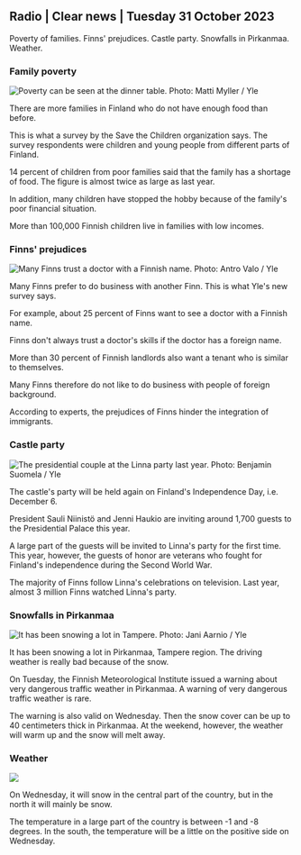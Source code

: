 ## Radio \| Clear news \| Tuesday 31 October 2023

Poverty of families. Finns' prejudices. Castle party. Snowfalls in Pirkanmaa. Weather.

### Family poverty

![Poverty can be seen at the dinner table. Photo: Matti Myller / Yle](https://images.cdn.yle.fi/image/upload/c_crop,h_1080,w_1919,x_0,y_0/ar_1.7777777777777777,c_fill,g_faces,h_675,w_1200/dpr_1.0/q_auto:eco/f_auto/fl_lossy/v1674642954/39-106372263d105c885d6a)

There are more families in Finland who do not have enough food than before.

This is what a survey by the Save the Children organization says. The survey respondents were children and young people from different parts of Finland.

14 percent of children from poor families said that the family has a shortage of food. The figure is almost twice as large as last year.

In addition, many children have stopped the hobby because of the family's poor financial situation.

More than 100,000 Finnish children live in families with low incomes.

### Finns' prejudices

![Many Finns trust a doctor with a Finnish name. Photo: Antro Valo / Yle](https://images.cdn.yle.fi/image/upload/c_crop,h_3179,w_5653,x_0,y_83/ar_1.7777777777777777,c_fill,g_faces,h_675,w_1200/dpr_1.0/q_auto:eco/f_auto/fl_lossy/v1697116975/39-11855466527f10854aec)

Many Finns prefer to do business with another Finn. This is what Yle's new survey says.

For example, about 25 percent of Finns want to see a doctor with a Finnish name.

Finns don't always trust a doctor's skills if the doctor has a foreign name.

More than 30 percent of Finnish landlords also want a tenant who is similar to themselves.

Many Finns therefore do not like to do business with people of foreign background.

According to experts, the prejudices of Finns hinder the integration of immigrants.

### Castle party

![The presidential couple at the Linna party last year. Photo: Benjamin Suomela / Yle](https://images.cdn.yle.fi/image/upload/c_crop,h_1674,w_2976,x_0,y_24/ar_1.7777777777777777,c_fill,g_faces,h_675,w_1200/dpr_1.0/q_auto:eco/f_auto/fl_lossy/v1670345033/39-1044359638f710a6e724)

The castle's party will be held again on Finland's Independence Day, i.e. December 6.

President Sauli Niinistö and Jenni Haukio are inviting around 1,700 guests to the Presidential Palace this year.

A large part of the guests will be invited to Linna's party for the first time. This year, however, the guests of honor are veterans who fought for Finland's independence during the Second World War.

The majority of Finns follow Linna's celebrations on television. Last year, almost 3 million Finns watched Linna's party.

### Snowfalls in Pirkanmaa

![It has been snowing a lot in Tampere. Photo: Jani Aarnio / Yle](https://images.cdn.yle.fi/image/upload/c_crop,h_3375,w_6000,x_0,y_331/ar_1.7777777777777777,c_fill,g_faces,h_675,w_1200/dpr_1.0/q_auto:eco/f_auto/fl_lossy/v1698736404/39-11934306540799d9879d)

It has been snowing a lot in Pirkanmaa, Tampere region. The driving weather is really bad because of the snow.

On Tuesday, the Finnish Meteorological Institute issued a warning about very dangerous traffic weather in Pirkanmaa. A warning of very dangerous traffic weather is rare.

The warning is also valid on Wednesday. Then the snow cover can be up to 40 centimeters thick in Pirkanmaa. At the weekend, however, the weather will warm up and the snow will melt away.

### Weather

![](https://images.cdn.yle.fi/image/upload/c_crop,h_1080,w_1919,x_0,y_0/ar_1.7777777777777777,c_fill,g_faces,h_675,w_1200/dpr_1.0/q_auto:eco/f_auto/fl_lossy/v1698767793/39-11940016541239893d2b)

On Wednesday, it will snow in the central part of the country, but in the north it will mainly be snow.

The temperature in a large part of the country is between -1 and -8 degrees. In the south, the temperature will be a little on the positive side on Wednesday.
